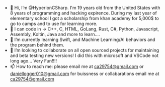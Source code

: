 - 👋 Hi, I’m @HyperionCSharp. I'm 19 years old from the United States with 8 years of programming and hacking expirence. During my last year of elementary school I got a scholarship from khan academy for 5,000$ to go to camps and to use for learning more.
- 👀 I can code in -> C++, C, HTML, GoLang, Rust, C#, Python, Javascript, Assembly, Koltin, Java and more to learn....
- 🌱 I’m currently learning Swift, and Machine Learning/AI behaviors and the program behind them.
- 💞️ I’m looking to collaborate on all open sourced projects for maintaining and beta testing new versions! I did this with microsoft and VSCode not long ago... Very Fun!!!!
- 📫 How to reach me: please email me at ca29754@gmail.com or daniellogger010@gmail.com for buissness or collabarations email me at ca29754@gmail.com

<!---
HyperionCSharp/HyperionCSharp is a ✨ special ✨ repository because its `README.md` (this file) appears on your GitHub profile.
You can click the Preview link to take a look at your changes.
--->
